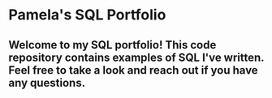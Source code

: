# Pamela's SQL Portfolio

## Welcome to my SQL portfolio! This code repository contains examples of SQL I've written. Feel free to take a look and reach out if you have any questions.
